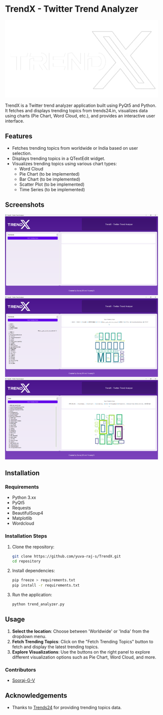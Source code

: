 # TrendX - Twitter Trend Analyzer

![Project Logo](logo_white.png)

TrendX is a Twitter trend analyzer application built using PyQt5 and Python. It fetches and displays trending topics from trends24.in, visualizes data using charts (Pie Chart, Word Cloud, etc.), and provides an interactive user interface.

## Features

- Fetches trending topics from worldwide or India based on user selection.
- Displays trending topics in a QTextEdit widget.
- Visualizes trending topics using various chart types:
  - Word Cloud
  - Pie Chart (to be implemented)
  - Bar Chart (to be implemented)
  - Scatter Plot (to be implemented)
  - Time Series (to be implemented)

## Screenshots

![Screenshot 1](Screenshots/Screenshot_1.png)
![Screenshot 2](Screenshots/Screenshot_2.png)
![Screenshot 2](Screenshots/Screenshot_3.png)

## Installation

### Requirements

- Python 3.xx
- PyQt5
- Requests
- BeautifulSoup4
- Matplotlib
- Wordcloud

### Installation Steps

1. Clone the repository:
   ```bash
   git clone https://github.com/yuva-raj-s/TrendX.git
   cd repository

2. Install dependencies:
    ```bash
   pip freeze > requirements.txt
   pip install -r requirements.txt

3. Run the application:
   ```bash
   python trend_analyzer.py


## Usage

1. **Select the location**: Choose between 'Worldwide' or 'India' from the dropdown menu.
2. **Fetch Trending Topics**: Click on the "Fetch Trending Topics" button to fetch and display the latest trending topics.
3. **Explore Visualizations**: Use the buttons on the right panel to explore different visualization options such as Pie Chart, Word Cloud, and more.


### Contributors

- [Sooraj-G-V](https://github.com/SoorajVaidya)

## Acknowledgements

- Thanks to [Trends24](https://trends24.in) for providing trending topics data.
